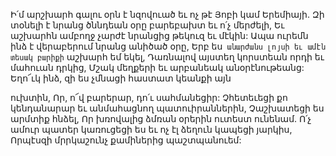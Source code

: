 
Ի՛մ արշխարհ գալու օրն է նզովուած եւ ոչ թէ Յոբի
կամ Երեմիայի.
Զի տօնելի է նրանց ծննդեան օրը բարեբախտ եւ
ո՛չ մերժելի,
Եւ աշխարհն ամբողջ չարժէ նրանցից թեկուզ եւ
մէկին:
Ապա ուրեմն ինձ է վերաբերում նրանց անիծած
օրը,
Երբ ես` անարժանս լոյսի եւ ամէն տեսակ բարիքի`
աշխարհ եմ եկել,
Դառնալով այստեղ կորստեան որդի եւ մահուան
դրկից,
Մշակ մեղքերի եւ արբանեակ անօրէնութեանց:
Եղո՜ւկ ինձ, զի ես չմնացի հաստատ կեանքի այն


ուխտին,
Որ, ո՜վ բարերար, դո՛ւ սահմանեցիր:
Չհետեւեցի քո կենդանարար եւ անմահացնող
պատուիրաններին,
Չաշխատեցի ես արմտիք հնձել,
Որ խռովալից ձմռան օրերին ուտեստ ունենամ.
Ո՛չ ամուր պատեր կառուցեցի ես եւ ոչ էլ ձեղուն
կապեցի յարկիս,
Որպէսզի մրրկաշունչ քամիներից պաշտպանուեմ:
